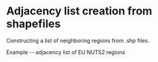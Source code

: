 # Adjacency list creation from shapefiles

Constructing a list of neighboring regions from .shp files.

Example -- adjacency list of EU NUTS2 regions